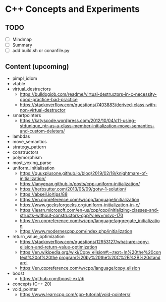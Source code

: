 # C++ Concepts and Experiments
## TODO
- [ ] Mindmap
- [ ] Summary
- [ ] add build.sh or conanfile.py

## Content (upcoming)
- pimpl_idiom
- vtable
- virtual_destructors
  - https://bulldogjob.com/readme/virtual-destructors-in-c-necessity-good-practice-bad-practice
  - https://stackoverflow.com/questions/7403883/derived-class-with-non-virtual-destructor
- smartpointers
  - https://katyscode.wordpress.com/2012/10/04/c11-using-stdunique_ptr-as-a-class-member-initialization-move-semantics-and-custom-deleters/
- lambdas
- move_semantics
- strategy_pattern
- constructors
- polymorphism
- most_vexing_parse
- uniform_initialisation
  - https://quuxplusone.github.io/blog/2019/02/18/knightmare-of-initialization/
  - https://ianyepan.github.io/posts/cpp-uniform-initialization/
  - https://herbsutter.com/2013/05/09/gotw-1-solution/
  - https://abseil.io/tips/88
  - https://en.cppreference.com/w/cpp/language/initialization
  - https://www.geeksforgeeks.org/uniform-initialization-in-c/
  - https://learn.microsoft.com/en-us/cpp/cpp/initializing-classes-and-structs-without-constructors-cpp?view=msvc-170
  - https://en.cppreference.com/w/cpp/language/aggregate_initialization
  - https://www.modernescpp.com/index.php/initialization
- return_value_optimization
  - https://stackoverflow.com/questions/12953127/what-are-copy-elision-and-return-value-optimization
  - https://en.wikipedia.org/wiki/Copy_elision#:~:text=In%20the%20context%20of%20the,program%20by%20the%20C%2B%2B%20standard.
  - https://en.cppreference.com/w/cpp/language/copy_elision
- boost
  - https://github.com/boost-ext/di 
- concepts (C++ 20)
- void_pointer
  - https://www.learncpp.com/cpp-tutorial/void-pointers/
